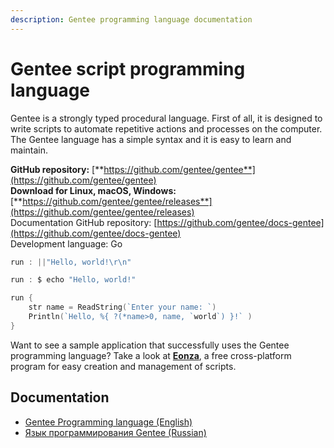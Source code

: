 ```yaml
---
description: Gentee programming language documentation
---
```


# Gentee script programming language

Gentee is a strongly typed procedural language. First of all, it is designed to write scripts to automate repetitive actions and processes on the computer. The Gentee language has a simple syntax and it is easy to learn and maintain.

**GitHub repository:** [**https://github.com/gentee/gentee**](https://github.com/gentee/gentee)  
**Download for Linux, macOS, Windows:** [**https://github.com/gentee/gentee/releases**](https://github.com/gentee/gentee/releases)  
Documentation GitHub repository: [https://github.com/gentee/docs-gentee](https://github.com/gentee/docs-gentee)  
Development language: Go

```go 
run : ||"Hello, world!\r\n"
```
```go 
run : $ echo "Hello, world!"
```
```go 
run {
    str name = ReadString(`Enter your name: `)
    Println(`Hello, %{ ?(*name>0, name, `world`) }!` )
}
```

Want to see a sample application that successfully uses the Gentee programming language? Take a look at **[Eonza](https://www.eonza.org/)**, a free cross-platform program for easy creation and management of scripts.

## Documentation

* [Gentee Programming language \(English\)](https://docs.gentee.org)
* [Язык программирования Gentee \(Russian\)](https://ru.gentee.org)
